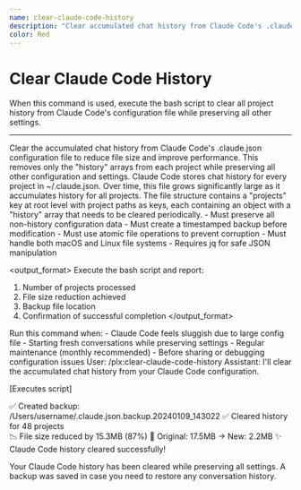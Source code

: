 ```yaml
---
name: clear-claude-code-history
description: "Clear accumulated chat history from Claude Code's .claude.json configuration file to reduce file size and improve performance"
color: Red
---
```

# Clear Claude Code History

When this command is used, execute the bash script to clear all project history from Claude Code's configuration file while preserving all other settings.

---

<instruction>
Clear the accumulated chat history from Claude Code's .claude.json configuration file to reduce file size and improve performance. This removes only the "history" arrays from each project while preserving all other configuration and settings.
</instruction>

<context>
Claude Code stores chat history for every project in ~/.claude.json. Over time, this file grows significantly large as it accumulates history for all projects. The file structure contains a "projects" key at root level with project paths as keys, each containing an object with a "history" array that needs to be cleared periodically.
</context>

<script>
```bash
#!/bin/bash

# Clear Claude Code history from .claude.json
CLAUDE_CONFIG="$HOME/.claude.json"

# Check if file exists
if [ ! -f "$CLAUDE_CONFIG" ]; then
    echo "❌ Claude Code config not found at: $CLAUDE_CONFIG"
    exit 1
fi

# Create backup
BACKUP_FILE="${CLAUDE_CONFIG}.backup.$(date +%Y%m%d_%H%M%S)"
cp "$CLAUDE_CONFIG" "$BACKUP_FILE"
echo "✅ Created backup: $BACKUP_FILE"

# Clear history for all projects using jq
if command -v jq &> /dev/null; then
    # Use jq to clear history arrays
    jq '.projects |= with_entries(.value.history = [])' "$CLAUDE_CONFIG" > "${CLAUDE_CONFIG}.tmp" && \
    mv "${CLAUDE_CONFIG}.tmp" "$CLAUDE_CONFIG"
    
    # Count cleared projects
    PROJECT_COUNT=$(jq '.projects | keys | length' "$CLAUDE_CONFIG")
    
    # Calculate size reduction
    ORIGINAL_SIZE=$(stat -f%z "$BACKUP_FILE" 2>/dev/null || stat -c%s "$BACKUP_FILE" 2>/dev/null)
    NEW_SIZE=$(stat -f%z "$CLAUDE_CONFIG" 2>/dev/null || stat -c%s "$CLAUDE_CONFIG" 2>/dev/null)
    SIZE_REDUCTION=$((ORIGINAL_SIZE - NEW_SIZE))
    SIZE_REDUCTION_MB=$(echo "scale=2; $SIZE_REDUCTION / 1048576" | bc)
    
    echo "✅ Cleared history for $PROJECT_COUNT projects"
    echo "📉 File size reduced by ${SIZE_REDUCTION_MB}MB ($(echo "scale=1; $SIZE_REDUCTION * 100 / $ORIGINAL_SIZE" | bc)%)"
    echo "📁 Original: $(echo "scale=2; $ORIGINAL_SIZE / 1048576" | bc)MB → New: $(echo "scale=2; $NEW_SIZE / 1048576" | bc)MB"
else
    echo "❌ jq is required but not installed. Install with: brew install jq (macOS) or apt-get install jq (Linux)"
    exit 1
fi

echo "✨ Claude Code history cleared successfully!"
```
</script>

<constraints>
- Must preserve all non-history configuration data
- Must create a timestamped backup before modification
- Must use atomic file operations to prevent corruption
- Must handle both macOS and Linux file systems
- Requires jq for safe JSON manipulation
</constraints>

<output_format>
Execute the bash script and report:
1. Number of projects processed
2. File size reduction achieved
3. Backup file location
4. Confirmation of successful completion
</output_format>

<usage>
Run this command when:
- Claude Code feels sluggish due to large config file
- Starting fresh conversations while preserving settings
- Regular maintenance (monthly recommended)
- Before sharing or debugging configuration issues
</usage>

<example>
User: /plx:clear-claude-code-history
Assistant: I'll clear the accumulated chat history from your Claude Code configuration.

[Executes script]

✅ Created backup: /Users/username/.claude.json.backup.20240109_143022
✅ Cleared history for 48 projects  
📉 File size reduced by 15.3MB (87%)
📁 Original: 17.5MB → New: 2.2MB
✨ Claude Code history cleared successfully!

Your Claude Code history has been cleared while preserving all settings. A backup was saved in case you need to restore any conversation history.
</example>